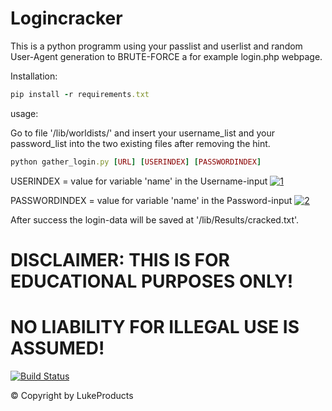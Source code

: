 
# Logincracker

This is a python programm using your passlist and userlist and random User-Agent generation to BRUTE-FORCE a for example login.php webpage.

Installation:
```ruby
pip install -r requirements.txt
```
usage:

Go to file '/lib/worldists/' and insert your username_list and your password_list into the two existing files after removing the hint.

```ruby
python gather_login.py [URL] [USERINDEX] [PASSWORDINDEX]
```

USERINDEX = value for variable 'name' in the Username-input
[![1](https://user-images.githubusercontent.com/73026669/111144931-00c6b100-8588-11eb-88e0-9c701d3eae43.PNG)](https://github.com/LukeProducts)



PASSWORDINDEX = value for variable 'name' in the Password-input
[![2](https://user-images.githubusercontent.com/73026669/111144934-015f4780-8588-11eb-9ffd-76f1a9ff2b2e.png)](https://github.com/LukeProducts)

After success the login-data will be saved at '/lib/Results/cracked.txt'.

# DISCLAIMER: THIS IS FOR EDUCATIONAL PURPOSES ONLY! 
# NO LIABILITY FOR ILLEGAL USE IS ASSUMED!

[![Build Status](https://user-images.githubusercontent.com/73026669/110617122-9c75ad00-8195-11eb-9ba5-422356072776.png)](https://github.com/LukeProducts)

© Copyright by LukeProducts





